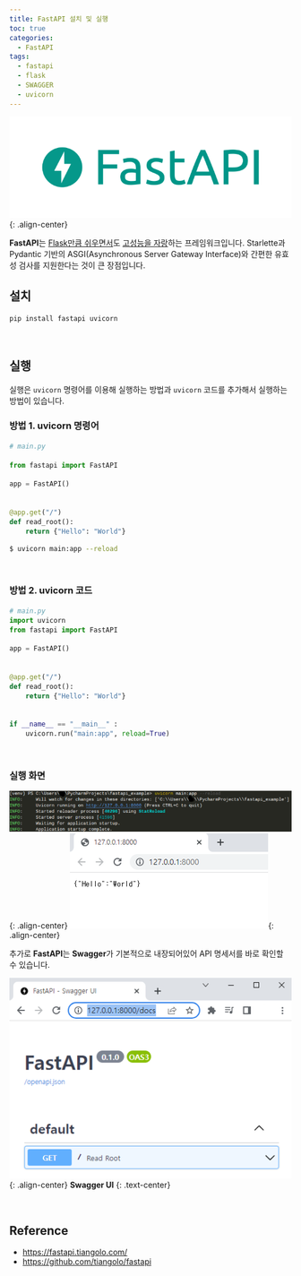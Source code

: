 ```yaml
---
title: FastAPI 설치 및 실행
toc: true
categories:
  - FastAPI
tags:
  - fastapi
  - flask
  - SWAGGER
  - uvicorn
---
```


![fastapi logo](/assets/images/posts/2022-7-28-fastapi-setup/img-1.png){: .align-center}

**FastAPI**는 <u>Flask만큼 쉬우면서</u>도 <u>고성능을 자랑</u>하는 프레임워크입니다. Starlette과 Pydantic 기반의 ASGI(Asynchronous Server Gateway Interface)와 간편한 유효성 검사를 지원한다는 것이 큰 장점입니다.

## **설치**

```bash
pip install fastapi uvicorn
```

<br>

## **실행**

실행은 `uvicorn` 명령어를 이용해 실행하는 방법과 `uvicorn` 코드를 추가해서 실행하는 방법이 있습니다.

### **방법 1. uvicorn 명령어**

```python
# main.py

from fastapi import FastAPI

app = FastAPI()


@app.get("/")
def read_root():
    return {"Hello": "World"}
```

```bash
$ uvicorn main:app --reload
```

<br>

### **방법 2. uvicorn 코드**

```python
# main.py
import uvicorn
from fastapi import FastAPI

app = FastAPI()


@app.get("/")
def read_root():
    return {"Hello": "World"}


if __name__ == "__main__" :
    uvicorn.run("main:app", reload=True)
```

<br>

### **실행 화면**

![execute log](/assets/images/posts/2022-7-28-fastapi-setup/img-2.png){: .align-center}
![print web](/assets/images/posts/2022-7-28-fastapi-setup/img-3.png){: .align-center}

추가로 **FastAPI**는 **Swagger**가 기본적으로 내장되어있어 API 명세서를 바로 확인할 수 있습니다.

![swagger ui](/assets/images/posts/2022-7-28-fastapi-setup/img-4.png){: .align-center}
**Swagger UI**
{: .text-center}

<br>

## **Reference**

* <https://fastapi.tiangolo.com/>
* <https://github.com/tiangolo/fastapi>
